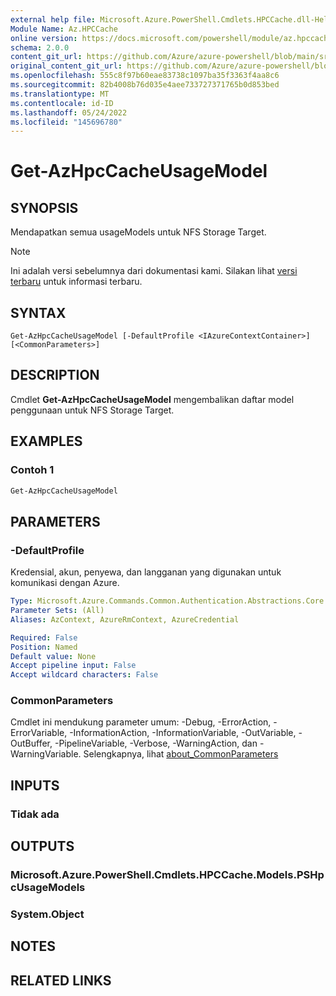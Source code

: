 ```yaml
---
external help file: Microsoft.Azure.PowerShell.Cmdlets.HPCCache.dll-Help.xml
Module Name: Az.HPCCache
online version: https://docs.microsoft.com/powershell/module/az.hpccache/get-azhpccacheusagemodels
schema: 2.0.0
content_git_url: https://github.com/Azure/azure-powershell/blob/main/src/HPCCache/HPCCache/help/Get-AzHpcCacheUsageModel.md
original_content_git_url: https://github.com/Azure/azure-powershell/blob/main/src/HPCCache/HPCCache/help/Get-AzHpcCacheUsageModel.md
ms.openlocfilehash: 555c8f97b60eae83738c1097ba35f3363f4aa8c6
ms.sourcegitcommit: 82b4008b76d035e4aee733727371765b0d853bed
ms.translationtype: MT
ms.contentlocale: id-ID
ms.lasthandoff: 05/24/2022
ms.locfileid: "145696780"
---
```

# Get-AzHpcCacheUsageModel

## SYNOPSIS
Mendapatkan semua usageModels untuk NFS Storage Target.

> [!NOTE]
>Ini adalah versi sebelumnya dari dokumentasi kami. Silakan lihat [versi terbaru](/powershell/module/az.hpccache/get-azhpccacheusagemodel) untuk informasi terbaru.

## SYNTAX

```
Get-AzHpcCacheUsageModel [-DefaultProfile <IAzureContextContainer>] [<CommonParameters>]
```

## DESCRIPTION
Cmdlet **Get-AzHpcCacheUsageModel** mengembalikan daftar model penggunaan untuk NFS Storage Target.

## EXAMPLES

### Contoh 1
```powershell
Get-AzHpcCacheUsageModel
```

## PARAMETERS

### -DefaultProfile
Kredensial, akun, penyewa, dan langganan yang digunakan untuk komunikasi dengan Azure.

```yaml
Type: Microsoft.Azure.Commands.Common.Authentication.Abstractions.Core.IAzureContextContainer
Parameter Sets: (All)
Aliases: AzContext, AzureRmContext, AzureCredential

Required: False
Position: Named
Default value: None
Accept pipeline input: False
Accept wildcard characters: False
```

### CommonParameters
Cmdlet ini mendukung parameter umum: -Debug, -ErrorAction, -ErrorVariable, -InformationAction, -InformationVariable, -OutVariable, -OutBuffer, -PipelineVariable, -Verbose, -WarningAction, dan -WarningVariable. Selengkapnya, lihat [about_CommonParameters](http://go.microsoft.com/fwlink/?LinkID=113216)

## INPUTS

### Tidak ada

## OUTPUTS

### Microsoft.Azure.PowerShell.Cmdlets.HPCCache.Models.PSHpcUsageModels

### System.Object
## NOTES

## RELATED LINKS
